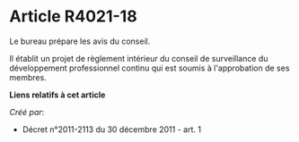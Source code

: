 # Article R4021-18

Le bureau prépare les avis du conseil.

Il établit un projet de règlement intérieur du conseil de surveillance du développement professionnel continu qui est soumis
à l'approbation de ses membres.

**Liens relatifs à cet article**

_Créé par_:

  - Décret n°2011-2113 du 30 décembre 2011 - art. 1
